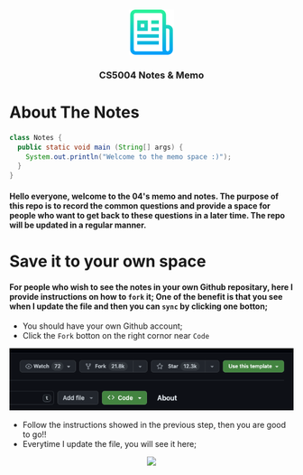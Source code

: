 <!-- Improved compatibility of back to top link: See: https://github.com/othneildrew/Best-README-Template/pull/73 -->

<a name="readme-top"></a>

<!-- PROJECT LOGO -->
<br />
<div align="center">
  <a href="https://github.com/othneildrew/Best-README-Template">
    <img src="resources/logo.png" alt="Logo" width="80" height="80">
  </a>
  <h3 align="center">CS5004 Notes & Memo</h3>
</div>

# About The Notes

```java
class Notes {
  public static void main (String[] args) {
    System.out.println("Welcome to the memo space :)");
  }
}
```

#### Hello everyone, welcome to the 04's memo and notes. The purpose of this repo is to record the common questions and provide a space for people who want to get back to these questions in a later time. The repo will be updated in a regular manner.

# Save it to your own space

#### For people who wish to see the notes in your own Github repositary, here I provide instructions on how to `fork` it; One of the benefit is that you see when I update the file and then you can `sync` by clicking one botton;

- You should have your own Github account;
- Click the `Fork` botton on the right cornor near `Code`

<div align="center">
  <img src = 'resources/fork.png'>
</div>

- Follow the instructions showed in the previous step, then you are good to go!!
- Everytime I update the file, you will see it here;

<div align="center">
  <img src = 'resources/r1.png'>
</div>
